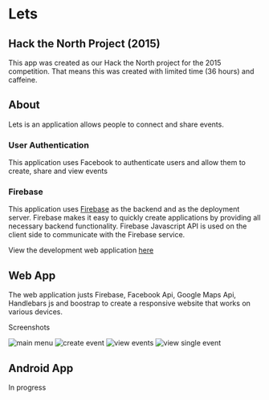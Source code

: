 # Lets
## Hack the North Project (2015)

This app was created as our Hack the North project for the 2015 competition. That means this was created with limited time (36 hours) and caffeine.

## About

Lets is an application allows people to connect and share events.

### User Authentication
This application uses Facebook to authenticate users and allow them to create, share and view events

### Firebase
This application uses [Firebase](https://www.firebase.com/) as the backend and as the deployment server. Firebase makes it easy to quickly create applications by providing all necessary backend functionality. Firebase Javascript API is used on the client side to communicate with the Firebase service.

View the development web application [here](https://incandescent-torch-8518.firebaseapp.com/)

## Web App

The web application justs Firebase, Facebook Api, Google Maps Api, Handlebars js and boostrap to create a responsive website that works on various devices.

Screenshots

![main menu]('images/webapp_screenshot_1.png')
![create event]('images/webapp_screenshot_2.png')
![view events]('images/webapp_screenshot_3.png')
![view single event]('images/webapp_screenshot_4.png')

## Android App

In progress